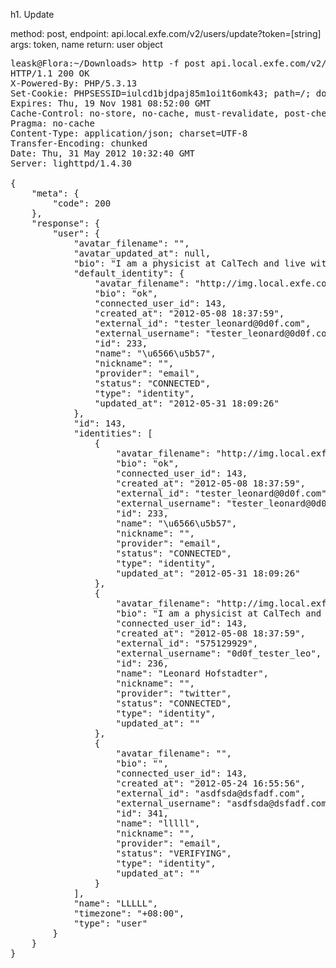 h1. Update


method: post,
endpoint: api.local.exfe.com/v2/users/update?token=[string]
args: token, name
return: user object

<pre>
leask@Flora:~/Downloads> http -f post api.local.exfe.com/v2/users/update?token=sadfsadfsdafsdf name="LLLLL"
HTTP/1.1 200 OK
X-Powered-By: PHP/5.3.13
Set-Cookie: PHPSESSID=iulcd1bjdpaj85m1oi1t6omk43; path=/; domain=.exfe.com
Expires: Thu, 19 Nov 1981 08:52:00 GMT
Cache-Control: no-store, no-cache, must-revalidate, post-check=0, pre-check=0
Pragma: no-cache
Content-Type: application/json; charset=UTF-8
Transfer-Encoding: chunked
Date: Thu, 31 May 2012 10:32:40 GMT
Server: lighttpd/1.4.30

{
    "meta": {
        "code": 200
    }, 
    "response": {
        "user": {
            "avatar_filename": "", 
            "avatar_updated_at": null, 
            "bio": "I am a physicist at CalTech and live with my best friend Sheldon.", 
            "default_identity": {
                "avatar_filename": "http://img.local.exfe.com/8/6f/86f61dd57ca0c0a177c6b10ee9d62ff8.png", 
                "bio": "ok", 
                "connected_user_id": 143, 
                "created_at": "2012-05-08 18:37:59", 
                "external_id": "tester_leonard@0d0f.com", 
                "external_username": "tester_leonard@0d0f.com", 
                "id": 233, 
                "name": "\u6566\u5b57", 
                "nickname": "", 
                "provider": "email", 
                "status": "CONNECTED", 
                "type": "identity", 
                "updated_at": "2012-05-31 18:09:26"
            }, 
            "id": 143, 
            "identities": [
                {
                    "avatar_filename": "http://img.local.exfe.com/8/6f/86f61dd57ca0c0a177c6b10ee9d62ff8.png", 
                    "bio": "ok", 
                    "connected_user_id": 143, 
                    "created_at": "2012-05-08 18:37:59", 
                    "external_id": "tester_leonard@0d0f.com", 
                    "external_username": "tester_leonard@0d0f.com", 
                    "id": 233, 
                    "name": "\u6566\u5b57", 
                    "nickname": "", 
                    "provider": "email", 
                    "status": "CONNECTED", 
                    "type": "identity", 
                    "updated_at": "2012-05-31 18:09:26"
                }, 
                {
                    "avatar_filename": "http://img.local.exfe.com/3/d2/3d2db166ec8d3b6ff550426ec8c38df5.png", 
                    "bio": "I am a physicist at CalTech and live with my best friend Sheldon.", 
                    "connected_user_id": 143, 
                    "created_at": "2012-05-08 18:37:59", 
                    "external_id": "575129929", 
                    "external_username": "0d0f_tester_leo", 
                    "id": 236, 
                    "name": "Leonard Hofstadter", 
                    "nickname": "", 
                    "provider": "twitter", 
                    "status": "CONNECTED", 
                    "type": "identity", 
                    "updated_at": ""
                }, 
                {
                    "avatar_filename": "", 
                    "bio": "", 
                    "connected_user_id": 143, 
                    "created_at": "2012-05-24 16:55:56", 
                    "external_id": "asdfsda@dsfadf.com", 
                    "external_username": "asdfsda@dsfadf.com", 
                    "id": 341, 
                    "name": "lllll", 
                    "nickname": "", 
                    "provider": "email", 
                    "status": "VERIFYING", 
                    "type": "identity", 
                    "updated_at": ""
                }
            ], 
            "name": "LLLLL", 
            "timezone": "+08:00", 
            "type": "user"
        }
    }
}
</pre>